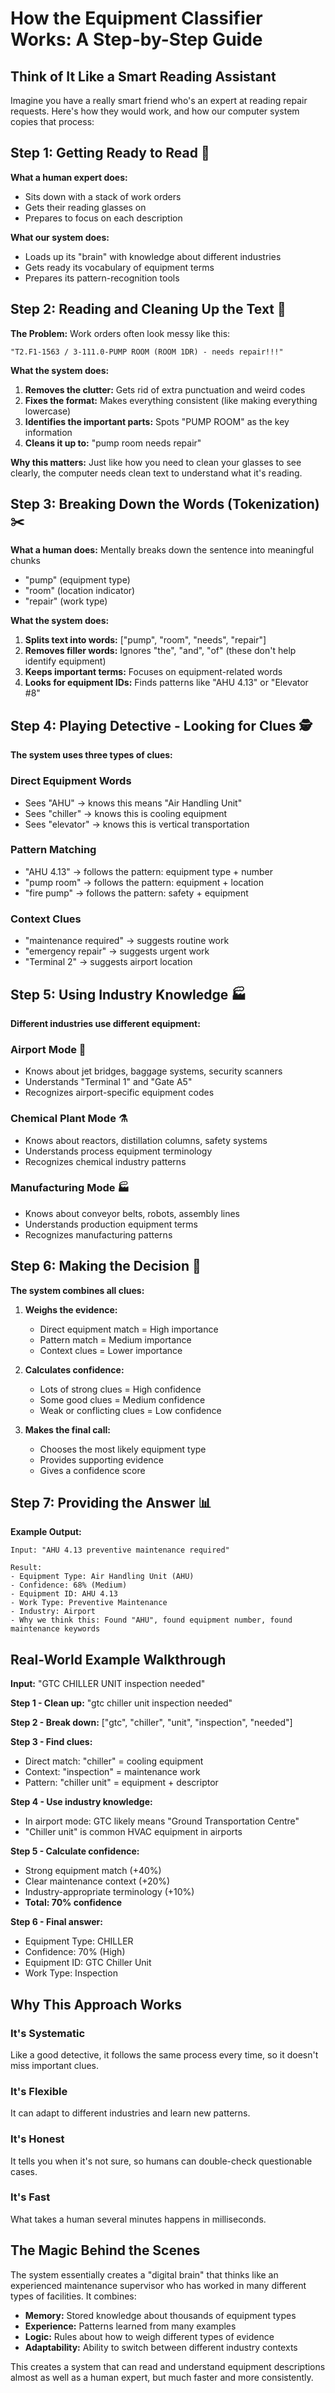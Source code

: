 # How the Equipment Classifier Works: A Step-by-Step Guide

## Think of It Like a Smart Reading Assistant

Imagine you have a really smart friend who's an expert at reading repair requests. Here's how they would work, and how our computer system copies that process:

## Step 1: Getting Ready to Read 📖

**What a human expert does:**

- Sits down with a stack of work orders
- Gets their reading glasses on
- Prepares to focus on each description

**What our system does:**

- Loads up its "brain" with knowledge about different industries
- Gets ready its vocabulary of equipment terms
- Prepares its pattern-recognition tools

## Step 2: Reading and Cleaning Up the Text 🧹

**The Problem:** Work orders often look messy like this:

```
"T2.F1-1563 / 3-111.0-PUMP ROOM (ROOM 1DR) - needs repair!!!"
```

**What the system does:**

1. **Removes the clutter:** Gets rid of extra punctuation and weird codes
2. **Fixes the format:** Makes everything consistent (like making everything lowercase)
3. **Identifies the important parts:** Spots "PUMP ROOM" as the key information
4. **Cleans it up to:** "pump room needs repair"

**Why this matters:** Just like how you need to clean your glasses to see clearly, the computer needs clean text to understand what it's reading.

## Step 3: Breaking Down the Words (Tokenization) ✂️

**What a human does:** Mentally breaks down the sentence into meaningful chunks

- "pump" (equipment type)
- "room" (location indicator)
- "repair" (work type)

**What the system does:**

1. **Splits text into words:** ["pump", "room", "needs", "repair"]
2. **Removes filler words:** Ignores "the", "and", "of" (these don't help identify equipment)
3. **Keeps important terms:** Focuses on equipment-related words
4. **Looks for equipment IDs:** Finds patterns like "AHU 4.13" or "Elevator #8"

## Step 4: Playing Detective - Looking for Clues 🕵️

**The system uses three types of clues:**

### **Direct Equipment Words**

- Sees "AHU" → knows this means "Air Handling Unit"
- Sees "chiller" → knows this is cooling equipment
- Sees "elevator" → knows this is vertical transportation

### **Pattern Matching**

- "AHU 4.13" → follows the pattern: equipment type + number
- "pump room" → follows the pattern: equipment + location
- "fire pump" → follows the pattern: safety + equipment

### **Context Clues**

- "maintenance required" → suggests routine work
- "emergency repair" → suggests urgent work
- "Terminal 2" → suggests airport location

## Step 5: Using Industry Knowledge 🏭

**Different industries use different equipment:**

### Airport Mode 🛫

- Knows about jet bridges, baggage systems, security scanners
- Understands "Terminal 1" and "Gate A5"
- Recognizes airport-specific equipment codes

### Chemical Plant Mode ⚗️

- Knows about reactors, distillation columns, safety systems
- Understands process equipment terminology
- Recognizes chemical industry patterns

### Manufacturing Mode 🏭

- Knows about conveyor belts, robots, assembly lines
- Understands production equipment terms
- Recognizes manufacturing patterns

## Step 6: Making the Decision 🎯

**The system combines all clues:**

1. **Weighs the evidence:**

   - Direct equipment match = High importance
   - Pattern match = Medium importance
   - Context clues = Lower importance

2. **Calculates confidence:**

   - Lots of strong clues = High confidence
   - Some good clues = Medium confidence
   - Weak or conflicting clues = Low confidence

3. **Makes the final call:**
   - Chooses the most likely equipment type
   - Provides supporting evidence
   - Gives a confidence score

## Step 7: Providing the Answer 📊

**Example Output:**

```
Input: "AHU 4.13 preventive maintenance required"

Result:
- Equipment Type: Air Handling Unit (AHU)
- Confidence: 68% (Medium)
- Equipment ID: AHU 4.13
- Work Type: Preventive Maintenance
- Industry: Airport
- Why we think this: Found "AHU", found equipment number, found maintenance keywords
```

## Real-World Example Walkthrough

**Input:** "GTC CHILLER UNIT inspection needed"

**Step 1 - Clean up:** "gtc chiller unit inspection needed"

**Step 2 - Break down:** ["gtc", "chiller", "unit", "inspection", "needed"]

**Step 3 - Find clues:**

- Direct match: "chiller" = cooling equipment
- Context: "inspection" = maintenance work
- Pattern: "chiller unit" = equipment + descriptor

**Step 4 - Use industry knowledge:**

- In airport mode: GTC likely means "Ground Transportation Centre"
- "Chiller unit" is common HVAC equipment in airports

**Step 5 - Calculate confidence:**

- Strong equipment match (+40%)
- Clear maintenance context (+20%)
- Industry-appropriate terminology (+10%)
- **Total: 70% confidence**

**Step 6 - Final answer:**

- Equipment Type: CHILLER
- Confidence: 70% (High)
- Equipment ID: GTC Chiller Unit
- Work Type: Inspection

## Why This Approach Works

### **It's Systematic**

Like a good detective, it follows the same process every time, so it doesn't miss important clues.

### **It's Flexible**

It can adapt to different industries and learn new patterns.

### **It's Honest**

It tells you when it's not sure, so humans can double-check questionable cases.

### **It's Fast**

What takes a human several minutes happens in milliseconds.

## The Magic Behind the Scenes

The system essentially creates a "digital brain" that thinks like an experienced maintenance supervisor who has worked in many different types of facilities. It combines:

- **Memory:** Stored knowledge about thousands of equipment types
- **Experience:** Patterns learned from many examples
- **Logic:** Rules about how to weigh different types of evidence
- **Adaptability:** Ability to switch between different industry contexts

This creates a system that can read and understand equipment descriptions almost as well as a human expert, but much faster and more consistently.
